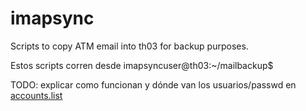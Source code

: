 # imapsync
Scripts to copy ATM email into th03 for backup purposes.

Estos scripts corren desde
imapsyncuser@th03:~/mailbackup$

TODO: explicar como funcionan y dónde van los usuarios/passwd en [accounts.list](https://drive.google.com/file/d/1AEniferJZGHObKrR4lqUispVEU0HrKNM/view?usp=share_link)


